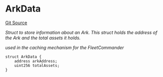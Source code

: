 # ArkData
[Git Source](https://github.com/OasisDEX/summer-earn-protocol/blob/0276900cbe9b1188d82d1b9bcbb8c174e79a15a1/src/types/FleetCommanderTypes.sol)

*Struct to store information about an Ark.
This struct holds the address of the Ark and the total assets it holds.*

*used in the caching mechanism for the FleetCommander*


```solidity
struct ArkData {
    address arkAddress;
    uint256 totalAssets;
}
```

